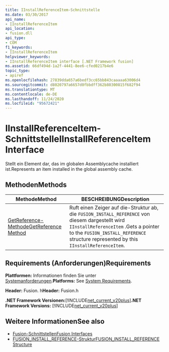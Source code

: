 ```yaml
---
title: IInstallReferenceItem-Schnittstelle
ms.date: 03/30/2017
api_name:
- IInstallReferenceItem
api_location:
- fusion.dll
api_type:
- COM
f1_keywords:
- IInstallReferenceItem
helpviewer_keywords:
- IInstallReferenceItem interface [.NET Framework fusion]
ms.assetid: 66df494d-1a2f-4441-8ee6-cfed0217b4e6
topic_type:
- apiref
ms.openlocfilehash: 27839dda657a6bedf3cc65bb843caaaaa63006d4
ms.sourcegitcommit: d8020797a6657d0fbbdff362b80300815f682f94
ms.translationtype: MT
ms.contentlocale: de-DE
ms.lasthandoff: 11/24/2020
ms.locfileid: "95672421"
---
```

# <a name="iinstallreferenceitem-interface"></a><span data-ttu-id="13db8-102">IInstallReferenceItem-Schnittstelle</span><span class="sxs-lookup"><span data-stu-id="13db8-102">IInstallReferenceItem Interface</span></span>

<span data-ttu-id="13db8-103">Stellt ein Element dar, das im globalen Assemblycache installiert ist.</span><span class="sxs-lookup"><span data-stu-id="13db8-103">Represents an item installed in the global assembly cache.</span></span>  
  
## <a name="methods"></a><span data-ttu-id="13db8-104">Methoden</span><span class="sxs-lookup"><span data-stu-id="13db8-104">Methods</span></span>  
  
|<span data-ttu-id="13db8-105">Methode</span><span class="sxs-lookup"><span data-stu-id="13db8-105">Method</span></span>|<span data-ttu-id="13db8-106">BESCHREIBUNG</span><span class="sxs-lookup"><span data-stu-id="13db8-106">Description</span></span>|  
|------------|-----------------|  
|[<span data-ttu-id="13db8-107">GetReference-Methode</span><span class="sxs-lookup"><span data-stu-id="13db8-107">GetReference Method</span></span>](iinstallreferenceitem-getreference-method.md)|<span data-ttu-id="13db8-108">Ruft einen Zeiger auf die-Struktur ab, die `FUSION_INSTALL_REFERENCE` von diesem dargestellt wird `IInstallReferenceItem` .</span><span class="sxs-lookup"><span data-stu-id="13db8-108">Gets a pointer to the `FUSION_INSTALL_REFERENCE` structure represented by this `IInstallReferenceItem`.</span></span>|  
  
## <a name="requirements"></a><span data-ttu-id="13db8-109">Requirements (Anforderungen)</span><span class="sxs-lookup"><span data-stu-id="13db8-109">Requirements</span></span>  

 <span data-ttu-id="13db8-110">**Plattformen:** Informationen finden Sie unter [Systemanforderungen](../../get-started/system-requirements.md).</span><span class="sxs-lookup"><span data-stu-id="13db8-110">**Platforms:** See [System Requirements](../../get-started/system-requirements.md).</span></span>  
  
 <span data-ttu-id="13db8-111">**Header:** Fusion. h</span><span class="sxs-lookup"><span data-stu-id="13db8-111">**Header:** Fusion.h</span></span>  
  
 <span data-ttu-id="13db8-112">**.NET Framework Versionen:**[!INCLUDE[net_current_v20plus](../../../../includes/net-current-v20plus-md.md)]</span><span class="sxs-lookup"><span data-stu-id="13db8-112">**.NET Framework Versions:** [!INCLUDE[net_current_v20plus](../../../../includes/net-current-v20plus-md.md)]</span></span>  
  
## <a name="see-also"></a><span data-ttu-id="13db8-113">Weitere Informationen</span><span class="sxs-lookup"><span data-stu-id="13db8-113">See also</span></span>

- [<span data-ttu-id="13db8-114">Fusion-Schnittstellen</span><span class="sxs-lookup"><span data-stu-id="13db8-114">Fusion Interfaces</span></span>](fusion-interfaces.md)
- [<span data-ttu-id="13db8-115">FUSION_INSTALL_REFERENCE-Struktur</span><span class="sxs-lookup"><span data-stu-id="13db8-115">FUSION_INSTALL_REFERENCE Structure</span></span>](fusion-install-reference-structure.md)
